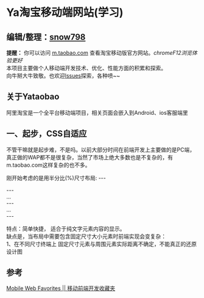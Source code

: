 Ya淘宝移动端网站(学习)
===================================
编辑/整理：[snow798](https://github.com/snow798/)
---

**提醒：** 你可以访问 [m.taobao.com](http://m.taobao.com/) 查看淘宝移动版官方网站。*chromeF12浏览体验更好*<br/>
本项目主要做个人移动端开发技术、优化、性能方面的积累和探索。<br/>
向牛掰大牛致敬。也欢迎[lssues](https://github.com/snow798/taobao/issues)探索，各种喷~~

关于Yataobao
---------------

阿里淘宝是一个全平台移动端项目，相关页面会嵌入到Android、ios客服端里

一、起步，CSS自适应
---------------
不管干嘛就是起步难，不是吗。以前大部分时间在前端开发上主要做的是PC端，真正做的WAP都不是很复杂，当然了市场上绝大多数也是不复杂的，有m.taobao.com这样复杂的也不多。

刚开始考虑的是用半分比(%)尺寸布局:
---<div class="main">
---        <div style="width:20%">...</div>
---        <div style="width:80%">...</div>
---</div>

特点：简单快捷， 适合于纯文字元素内容的显示。<br/>
缺点是，当布局中需要包含固定尺寸大小元素时前端实现会变复杂：<br/>
1、在不同尺寸终端上 固定尺寸元素与周围元素实际距离不确定，不能真正的还原设计图<br/>


参考
---------------
[Mobile Web Favorites || 移动前端开发收藏夹](https://github.com/hoosin/mobile-web-favorites)
